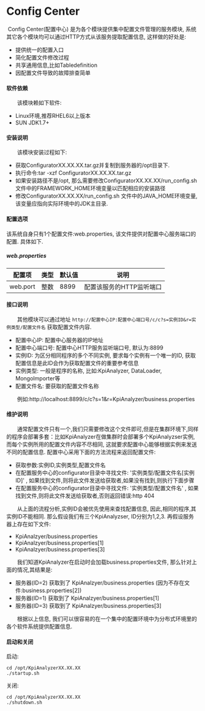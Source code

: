 # Config Center

​	Config Center(配置中心) 是为各个模块提供集中配置文件管理的服务模块, 系统其它各个模块均可以通过HTTP方式从该服务提取配置信息, 这样做的好处是:

- 提供统一的配置入口
- 简化配置文件修改过程
- 共享通用信息,比如Tabledefinition
- 因配置文件导致的故障排查简单

#### 软件依赖

　　该模块赖如下软件:

- Linux环境,推荐RHEL6以上版本
- SUN JDK1.7+



#### 安装说明

　　该模块安装过程如下:

- 获取ConfiguratorXX.XX.XX.tar.gz并复制到服务器的/opt目录下.
- 执行命令:tar -xzf ConfiguratorXX.XX.XX.tar.gz
- 如果安装路径不是/opt, 那么需要修改ConfiguratorXX.XX.XX/run_config.sh 文件中的FRAMEWORK_HOME环境变量以匹配相应的安装路径
- 修改ConfiguratorXX.XX.XX/run_config.sh 文件中的JAVA_HOME环境变量,该变量应指向实际环境中的JDK主目录.



#### 配置选项

该系统自身只有1个配置文件:web.properties, 该文件提供对配置中心服务端口的配置. 具体如下.

##### web.properties

| 配置项   | 类型 | 默认值 | 说明                     |
| -------- | ---- | ------ | ------------------------ |
| web.port | 整数 | 8899   | 配置该服务的HTTP监听端口 |

#### 接口说明

　　其他模块可以通过地址 `http://配置中心IP:配置中心端口号/c/c?s=实例ID&r=实例类型/配置文件名` 获取配置文件内容.

- 配置中心IP: 配置中心服务器的IP地址
- 配置中心端口号: 配置中心HTTP服务监听端口号, 默认为:8899
- 实例ID: 为区分相同程序的多个不同实例, 要求每个实例有一个唯一的ID, 获取配置信息是此ID会作为获取配置文件的重要参考信息
- 实例类型: 一般是程序的名称, 比如:KpiAnalyzer, DataLoader, MongoImporter等
- 配置文件名: 要获取的配置文件名称

　　例如:http://localhost:8899/c/c?s=1&r=KpiAnalyzer/business.properties



#### 维护说明

　　通常配置文件只有一个,我们只需要修改这个文件即可,但是在集群环境下,同样的程序会部署多套：比如KpiAnalyzer在做集群时会部署多个KpiAnalyzser实例,而每个实例所用的配置文件内容不尽相同, 这就要求配置中心能够根据实例来发送不同的配置信息. 配置中心采用下面的方法流程来返回配置文件:

- 获取参数:实例ID,实例类型,配置文件名
- 在配置服务中心的configurator目录中寻找文件: '实例类型/配置文件名[实例ID]' , 如果找到文件,则将此文件发送给获取者,如果没有找到,则执行下面步骤
- 在配置服务中心的configurator目录中寻找文件: '实例类型/配置文件名' , 如果找到文件,则将此文件发送给获取者,否则返回错误:http 404

　　从上面的流程分析,实例ID会被优先使用来查找配置信息, 因此,相同的程序,其实例ID不能相同. 那么假设我们有三个KpiAnalyzser, ID分别为1,2,3. 再假设服务器上存在如下文件:

- KpiAnalzyer/business.properties
- KpiAnalzyer/business.properties[1]
- KpiAnalzyer/business.properties[3]

　　我们知道KpiAnalyzer在启动时会加载business.properties文件, 那么针对上面的情况,其结果是:

- 服务器(ID=2) 获取到了 KpiAnalzyer/business.properties (因为不存在文件:business.properties[2])
- 服务器(ID=1) 获取到了 KpiAnalzyer/business.properties[1]
- 服务器(ID=3) 获取到了 KpiAnalzyer/business.properties[3]



　　根据以上信息, 我们可以很容易的在一个集中的配置环境中为分布式环境里的各个软件系统提供配置信息.

#### 启动和关闭

启动:
```shell
cd /opt/KpiAnalyzerXX.XX.XX
./startup.sh
```
关闭:
```shell
cd /opt/KpiAnalyzerXX.XX.XX
./shutdown.sh
```